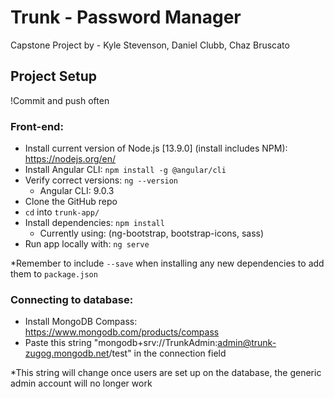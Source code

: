 # Trunk - Password Manager
Capstone Project by - Kyle Stevenson, Daniel Clubb, Chaz Bruscato

## Project Setup

!Commit and push often
### Front-end:

 - Install current version of Node.js [13.9.0] (install includes NPM): https://nodejs.org/en/
 - Install Angular CLI: `npm install -g @angular/cli`
 - Verify correct versions: `ng --version`
	 - Angular CLI: 9.0.3
 - Clone the GitHub repo
 - `cd` into `trunk-app/`
 - Install dependencies: `npm install`
 	- Currently using: (ng-bootstrap, bootstrap-icons, sass)
 - Run app locally with: `ng serve`

*Remember to include `--save` when installing any new dependencies to add them to `package.json`

### Connecting to database:

 - Install MongoDB Compass: https://www.mongodb.com/products/compass
 - Paste this string "mongodb+srv://TrunkAdmin:admin@trunk-zugog.mongodb.net/test" in the connection field
 
*This string will change once users are set up on the database, the generic admin account will no longer work
